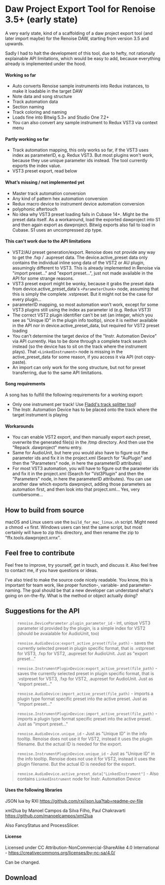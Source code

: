 # Daw Project Export Tool for Renoise 3.5+ (early state)

A very early state, kind of a scaffolding of a daw project export tool (and later import maybe) for the Renoise DAW, starting from version 3.5 and upwards.

Sadly I had to halt the development of this tool, due to hefty, not rationally explainable API limitations, which would be easy to add, because everything already is implemented under the hood.

#### Working so far

- Auto converts Renoise sample instruments into Redux instances, to make it loadable in the target DAW
- Note data and song structure
- Track automation data
- Section naming
- Track coloring and naming
- Loads fine into Bitwig 5.3+ and Studio One 7.2+
- You can also convert any sample instrument to Redux VST3 via context menu

#### Partly working so far

- Track automation mapping, this only works so far, if the VST3 uses index as parameterID, e.g. Redux VST3. But most plugins won't work, because they use unique parameter ids instead. The tool currently exports the index value.
- VST3 preset export, read below

#### What’s missing / not implemented yet

- Master track automation conversion
- Any kind of pattern hex automation conversion
- Redux macro device to instrument device automation conversion
- polyphonic aftertouch
- No idea why VST3 preset loading fails in Cubase 14+. Might be the preset data itself. As a workaround, load the exported dawproject into S1 and then again export as dawproject. Bitwig exports also fail to load in Cubase. S1 uses an uncompressed zip type.

#### This can't work due to the API limitations

- VST2/AU preset generation/export. Renoise does not provide any way to get the .fxp / .aupreset data. The device.active_preset data only contains the individual inline song data of the VST2 or AU plugin, assumingly different to VST3. This is already implemented in Renoise via "import preset..." and "export preset...", just not made available in the API for some strange reasons.
- VST3 preset export might be wonky, because it grabs the preset data from device.active_preset_data's `<ParameterChunk>` node, assuming that this is simply the complete .vstpreset. But it might not be the case for every plugin...
- parameterID mapping, so most automation won’t work, except for some VST3 plugins still using the index as parameter id (e.g. Redux VST3)
- The correct VST2 plugin identifier can't be set (an integer, which you see as "Unique ID" in the plugin info tooltip), since it is neither available in the API nor in device.active_preset_data, but required for VST2 preset loading
- You can’t determine the target device of the "Instr. Automation Device" via API currently. Has to be done through a complete track search instead (so the device has to sit on the track where the instrument plays). That `<LinkedInstrument>` node is missing in the active_preset_data for some reason, if you access it via API (not copy-paste).
- An import can only work for the song structure, but not for preset transferring, due to the same API limitations.

#### Song requirements

A song has to fulfill the following requirements for a working export:

- Only one instrument per track! Use [Fladd's track splitter tool](https://www.renoise.com/tools/split-into-separate-tracks)!
- The Instr. Automation Device has to be placed onto the track where the target instrument is playing

#### Workarounds

- You can enable VST2 export, and then manually export each preset, overwrite the generated file(s) in the /tmp directory. And then use the "Repack .dawproject" menu entry.
- Same for AudioUnit, but here you would also have to figure out the parameter ids and fix it in the project.xml (Search for "AuPlugin" and then the "Parameters" node, in here the parameterID attributes)
- For most VST3 automation, you will have to figure out the parameter ids and fix it in the project.xml (Search for "Vst3Plugin" and then the "Parameters" node, in here the parameterID attributes). You can use another daw which exports dawproject, adding those parameters as automation first, and then look into that project.xml... Yes, very cumbersome...

####

## How to build from source

macOS and Linux users use the `build_for_mac_linux.sh` script. Might need a chmod +x first. Windows users can test the same script, but most certainly will have to zip this directory, and then rename the zip to "ffx.tools.dawproject.xrnx".

## Feel free to contribute

Feel free to improve, try yourself, get in touch, and discuss it. Also feel free to contact me, if you have questions or ideas.

I've also tried to make the source code nicely readable. You know, this is important for team work, like proper function-, variable- and parameter-naming. The goal should be that a new developer can understand what's going on on-the-fly. What is the method or object actually doing?

## Suggestions for the API

> `renoise.DeviceParameter.plugin_parameter_id` - int, unique VST3 parameter id provided by the plugin, is a simple index for VST2 (should be avaialable for AudioUnit, too)

> `renoise.AudioDevice:export_active_preset(file_path)` - saves the currently selected preset in plugin specific format, that is .vstpreset for VST3, .fxp for VST2, .aupreset for AudioUnit. Just as "export preset..."

> `renoise.InstrumentPluginDevice:export_active_preset(file_path)` - saves the currently selected preset in plugin specific format, that is .vstpreset for VST3, .fxp for VST2, .aupreset for AudioUnit. Just as "export preset..."

> `renoise.AudioDevice:import_active_preset(file_path)` - imports a plugin type format specific preset into the active preset. Just as "import preset..."

> `renoise.InstrumentPluginDevice:import_active_preset(file_path)` - imports a plugin type format specific preset into the active preset. Just as "import preset..."

> `renoise.AudioDevice.unique_id` - Just as "Unique ID" in the info tooltip. Renoise does not use it for VST2, instead it uses the plugin filename. But the actual ID is needed for the export.

> `renoise.InstrumentPluginDevice.unique_id` - Just as "Unique ID" in the info tooltip. Renoise does not use it for VST2, instead it uses the plugin filename. But the actual ID is needed for the export.

> `renoise.AudioDevice.active_preset_data["LinkedInstrument"]` - Also contains `LinkedInstrument` node for Instr. Automation Device

#### Uses the following libraries

JSON lua by RXI
https://github.com/rxi/json.lua?tab=readme-ov-file

xml2lua by Manoel Campos da Silva Filho, Paul Chakravarti
https://github.com/manoelcampos/xml2lua

Also FancyStatus and ProcessSlicer.

#### License

Licensed under CC Attribution-NonCommercial-ShareAlike 4.0 International - https://creativecommons.org/licenses/by-nc-sa/4.0/

Can be changed.

## Download
